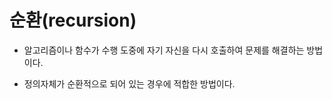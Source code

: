 # 순환(recursion)

- 알고리즘이나 함수가 수행 도중에 자기 자신을 다시 호출하여 문제를 해결하는 방법이다.

- 정의자체가 순환적으로 되어 있는 경우에 적합한 방법이다.